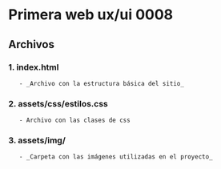 # Primera web ux/ui 0008

## Archivos

### 1. index.html
       - _Archivo con la estructura básica del sitio_

### 2. assets/css/estilos.css
       - Archivo con las clases de css

### 3. assets/img/
       - _Carpeta con las imágenes utilizadas en el proyecto_
